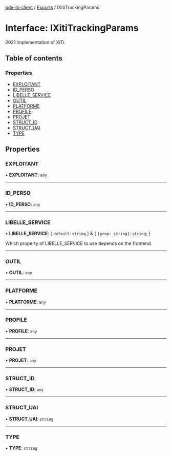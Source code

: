 [ode-ts-client](../README.md) / [Exports](../modules.md) / IXitiTrackingParams

# Interface: IXitiTrackingParams

2021 implementation of XiTi.

## Table of contents

### Properties

- [EXPLOITANT](IXitiTrackingParams.md#exploitant)
- [ID\_PERSO](IXitiTrackingParams.md#id_perso)
- [LIBELLE\_SERVICE](IXitiTrackingParams.md#libelle_service)
- [OUTIL](IXitiTrackingParams.md#outil)
- [PLATFORME](IXitiTrackingParams.md#platforme)
- [PROFILE](IXitiTrackingParams.md#profile)
- [PROJET](IXitiTrackingParams.md#projet)
- [STRUCT\_ID](IXitiTrackingParams.md#struct_id)
- [STRUCT\_UAI](IXitiTrackingParams.md#struct_uai)
- [TYPE](IXitiTrackingParams.md#type)

## Properties

### EXPLOITANT

• **EXPLOITANT**: `any`

___

### ID\_PERSO

• **ID\_PERSO**: `any`

___

### LIBELLE\_SERVICE

• **LIBELLE\_SERVICE**: { `default`: `string`  } & { `[prop: string]`: `string`;  }

Which property of LIBELLE_SERVICE to use depends on the frontend.

___

### OUTIL

• **OUTIL**: `any`

___

### PLATFORME

• **PLATFORME**: `any`

___

### PROFILE

• **PROFILE**: `any`

___

### PROJET

• **PROJET**: `any`

___

### STRUCT\_ID

• **STRUCT\_ID**: `any`

___

### STRUCT\_UAI

• **STRUCT\_UAI**: `string`

___

### TYPE

• **TYPE**: `string`

